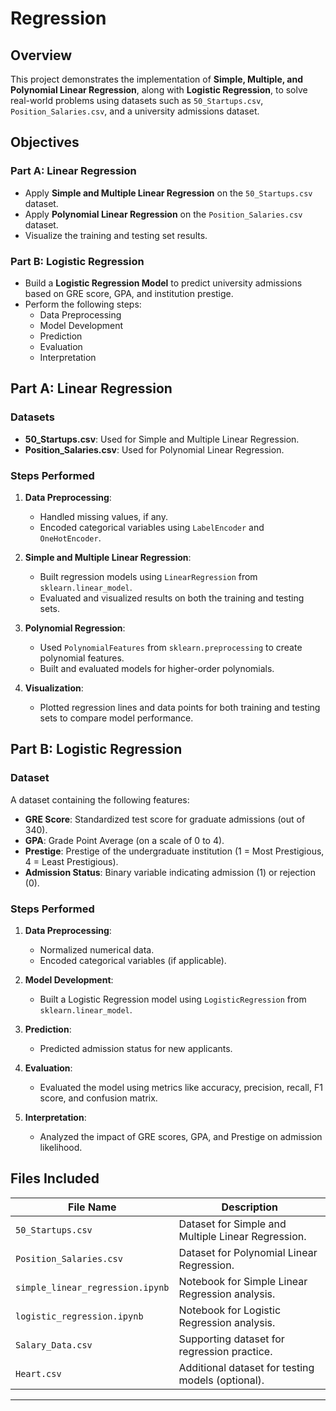 # Regression

## Overview  
This project demonstrates the implementation of **Simple, Multiple, and Polynomial Linear Regression**, along with **Logistic Regression**, to solve real-world problems using datasets such as `50_Startups.csv`, `Position_Salaries.csv`, and a university admissions dataset.  


## Objectives  
### Part A: Linear Regression  
- Apply **Simple and Multiple Linear Regression** on the `50_Startups.csv` dataset.  
- Apply **Polynomial Linear Regression** on the `Position_Salaries.csv` dataset.  
- Visualize the training and testing set results.  

### Part B: Logistic Regression  
- Build a **Logistic Regression Model** to predict university admissions based on GRE score, GPA, and institution prestige.  
- Perform the following steps:  
  - Data Preprocessing  
  - Model Development  
  - Prediction  
  - Evaluation  
  - Interpretation  



## Part A: Linear Regression  

### Datasets  
- **50_Startups.csv**: Used for Simple and Multiple Linear Regression.  
- **Position_Salaries.csv**: Used for Polynomial Linear Regression.  

### Steps Performed  
1. **Data Preprocessing**:  
   - Handled missing values, if any.  
   - Encoded categorical variables using `LabelEncoder` and `OneHotEncoder`.  

2. **Simple and Multiple Linear Regression**:  
   - Built regression models using `LinearRegression` from `sklearn.linear_model`.  
   - Evaluated and visualized results on both the training and testing sets.  

3. **Polynomial Regression**:  
   - Used `PolynomialFeatures` from `sklearn.preprocessing` to create polynomial features.  
   - Built and evaluated models for higher-order polynomials.  

4. **Visualization**:  
   - Plotted regression lines and data points for both training and testing sets to compare model performance.  



## Part B: Logistic Regression  

### Dataset  
A dataset containing the following features:  
- **GRE Score**: Standardized test score for graduate admissions (out of 340).  
- **GPA**: Grade Point Average (on a scale of 0 to 4).  
- **Prestige**: Prestige of the undergraduate institution (1 = Most Prestigious, 4 = Least Prestigious).  
- **Admission Status**: Binary variable indicating admission (1) or rejection (0).  

### Steps Performed  
1. **Data Preprocessing**:  
   - Normalized numerical data.  
   - Encoded categorical variables (if applicable).  

2. **Model Development**:  
   - Built a Logistic Regression model using `LogisticRegression` from `sklearn.linear_model`.  

3. **Prediction**:  
   - Predicted admission status for new applicants.  

4. **Evaluation**:  
   - Evaluated the model using metrics like accuracy, precision, recall, F1 score, and confusion matrix.  

5. **Interpretation**:  
   - Analyzed the impact of GRE scores, GPA, and Prestige on admission likelihood.  


## Files Included  

| File Name                   | Description                                                                 |
|-----------------------------|-----------------------------------------------------------------------------|
| `50_Startups.csv`           | Dataset for Simple and Multiple Linear Regression.                         |
| `Position_Salaries.csv`     | Dataset for Polynomial Linear Regression.                                  |
| `simple_linear_regression.ipynb` | Notebook for Simple Linear Regression analysis.                        |
| `logistic_regression.ipynb` | Notebook for Logistic Regression analysis.                                 |
| `Salary_Data.csv`           | Supporting dataset for regression practice.                                |
| `Heart.csv`                 | Additional dataset for testing models (optional).                          |

---

